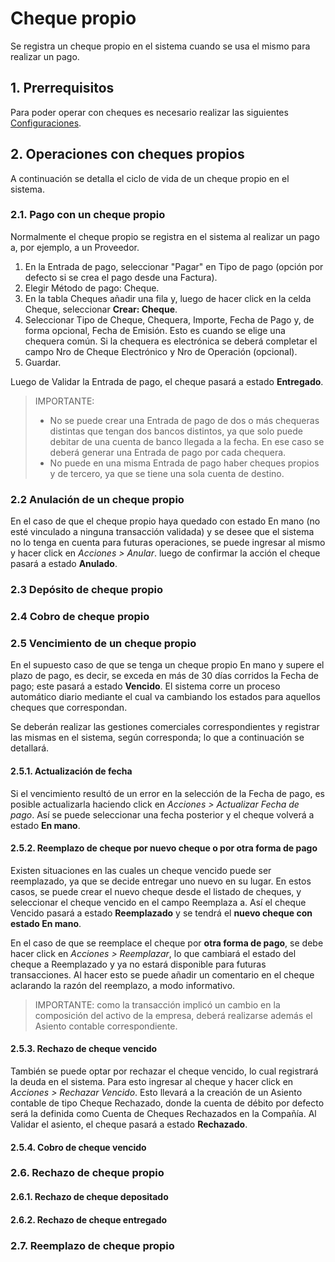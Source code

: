 # Cheque propio

Se registra un cheque propio en el sistema cuando se usa el mismo para realizar un pago.

## 1. Prerrequisitos

Para poder operar con cheques es necesario realizar las siguientes [Configuraciones](/docs/user/manual/es/accounts/configuraciones-cheques).

## 2. Operaciones con cheques propios

A continuación se detalla el ciclo de vida de un cheque propio en el sistema.

### 2.1. Pago con un cheque propio

Normalmente el cheque propio se registra en el sistema al realizar un pago a, por ejemplo, a un Proveedor.

   1. En la Entrada de pago, seleccionar "Pagar" en Tipo de pago (opción por defecto si se crea el pago desde una Factura).
   2. Elegir Método de pago: Cheque.
   3. En la tabla Cheques añadir una fila y, luego de hacer click en la celda Cheque, seleccionar **Crear: Cheque**.
   4. Seleccionar Tipo de Cheque, Chequera, Importe, Fecha de Pago y, de forma opcional, Fecha de Emisión. Esto es cuando se elige una chequera común. Si la chequera es electrónica se deberá completar el campo Nro de Cheque Electrónico y Nro de Operación (opcional).
   5. Guardar.
    
Luego de Validar la Entrada de pago, el cheque pasará a estado **Entregado**.

> IMPORTANTE:
> - No se puede crear una Entrada de pago de dos o más chequeras distintas que tengan dos bancos distintos, ya que solo puede debitar de una cuenta de banco llegada a la fecha. En ese caso se deberá generar una Entrada de pago por cada chequera.
> - No puede en una misma Entrada de pago haber cheques propios y de tercero, ya que se tiene una sola cuenta de destino.

### 2.2 Anulación de un cheque propio

En el caso de que el cheque propio haya quedado con estado En mano (no esté vinculado a ninguna transacción validada) y se desee que el sistema no lo tenga en cuenta para futuras operaciones, se puede ingresar al mismo y hacer click en *Acciones > Anular*. luego de confirmar la acción el cheque pasará a estado **Anulado**.

### 2.3 Depósito de cheque propio



### 2.4 Cobro de cheque propio



### 2.5 Vencimiento de un cheque propio

En el supuesto caso de que se tenga un cheque propio En mano y supere el plazo de pago, es decir, se exceda en más de 30 días corridos la Fecha de pago; este pasará a estado **Vencido**. El sistema corre un proceso automático diario mediante el cual va cambiando los estados para aquellos cheques que correspondan. 

Se deberán realizar las gestiones comerciales correspondientes y registrar las mismas en el sistema, según corresponda; lo que a continuación se detallará. 

#### 2.5.1. Actualización de fecha

Si el vencimiento resultó de un error en la selección de la Fecha de pago, es posible actualizarla haciendo click en *Acciones > Actualizar Fecha de pago*. Así se puede seleccionar una fecha posterior y el cheque volverá a estado **En mano**.

#### 2.5.2. Reemplazo de cheque por nuevo cheque o por otra forma de pago

Existen situaciones en las cuales un cheque vencido puede ser reemplazado, ya que se decide entregar uno nuevo en su lugar. En estos casos, se puede crear el nuevo cheque desde el listado de cheques, y seleccionar el cheque vencido en el campo Reemplaza a. Así el cheque Vencido pasará a estado **Reemplazado** y se tendrá el **nuevo cheque con estado En mano**.

En el caso de que se reemplace el cheque por **otra forma de pago**, se debe hacer click en *Acciones > Reemplazar*, lo que cambiará el estado del cheque a Reemplazado y ya no estará disponible para futuras transacciones. Al hacer esto se puede añadir un comentario en el cheque aclarando la razón del reemplazo, a modo informativo.

> IMPORTANTE: como la transacción implicó un cambio en la composición del activo de la empresa, deberá realizarse además el Asiento contable correspondiente.

#### 2.5.3. Rechazo de cheque vencido

También se puede optar por rechazar el cheque vencido, lo cual registrará la deuda en el sistema.
Para esto ingresar al cheque y hacer click en *Acciones > Rechazar Vencido*. Esto llevará a la creación de un Asiento contable de tipo Cheque Rechazado, donde la cuenta de débito por defecto será la definida como Cuenta de Cheques Rechazados en la Compañía. Al Validar el asiento, el cheque pasará a estado **Rechazado**.

#### 2.5.4. Cobro de cheque vencido



### 2.6. Rechazo de cheque propio



#### 2.6.1. Rechazo de cheque depositado



#### 2.6.2. Rechazo de cheque entregado



### 2.7. Reemplazo de cheque propio

